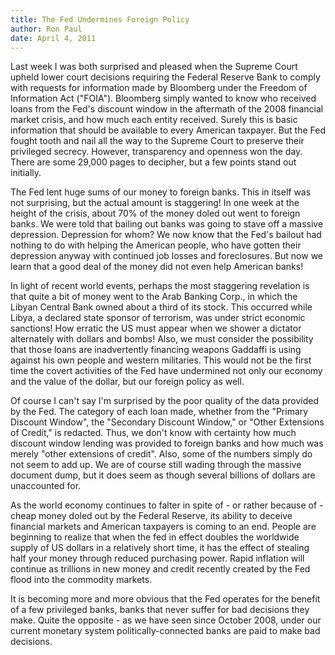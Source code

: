```yaml
---
title: The Fed Undermines Foreign Policy
author: Ron Paul
date: April 4, 2011
---
```


Last week I was both surprised and pleased when the Supreme Court
upheld lower court decisions requiring the Federal Reserve Bank to
comply with requests for information made by Bloomberg under the
Freedom of Information Act ("FOIA"). Bloomberg simply wanted to know
who received loans from the Fed's discount window in the aftermath of
the 2008 financial market crisis, and how much each entity received.
Surely this is basic information that should be available to every
American taxpayer. But the Fed fought tooth and nail all the way to the
Supreme Court to preserve their privileged secrecy. However,
transparency and openness won the day. There are some 29,000 pages to
decipher, but a few points stand out initially.

The Fed lent huge sums of our money to foreign banks. This in itself
was not surprising, but the actual amount is staggering! In one week at
the height of the crisis, about 70% of the money doled out went to
foreign banks. We were told that bailing out banks was going to stave
off a massive depression. Depression for whom? We now know that the
Fed's bailout had nothing to do with helping the American people, who
have gotten their depression anyway with continued job losses and
foreclosures. But now we learn that a good deal of the money did not
even help American banks!

In light of recent world events, perhaps the most staggering revelation
is that quite a bit of money went to the Arab Banking Corp., in which
the Libyan Central Bank owned about a third of its stock. This occurred
while Libya, a declared state sponsor of terrorism, was under strict
economic sanctions! How erratic the US must appear when we shower a
dictator alternately with dollars and bombs! Also, we must consider the
possibility that those loans are inadvertently financing weapons
Gaddaffi is using against his own people and western militaries. This
would not be the first time the covert activities of the Fed have
undermined not only our economy and the value of the dollar, but our
foreign policy as well.

Of course I can't say I'm surprised by the poor quality of the data
provided by the Fed. The category of each loan made, whether from the
"Primary Discount Window", the "Secondary Discount Window," or "Other
Extensions of Credit," is redacted. Thus, we don't know with certainty
how much discount window lending was provided to foreign banks and how
much was merely "other extensions of credit". Also, some of the numbers
simply do not seem to add up. We are of course still wading through the
massive document dump, but it does seem as though several billions of
dollars are unaccounted for.

As the world economy continues to falter in spite of - or rather
because of - cheap money doled out by the Federal Reserve, its ability
to deceive financial markets and American taxpayers is coming to an
end. People are beginning to realize that when the fed in effect
doubles the worldwide supply of US dollars in a relatively short time,
it has the effect of stealing half your money through reduced
purchasing power. Rapid inflation will continue as trillions in new
money and credit recently created by the Fed flood into the commodity
markets.

It is becoming more and more obvious that the Fed operates for the
benefit of a few privileged banks, banks that never suffer for bad
decisions they make. Quite the opposite - as we have seen since October
2008, under our current monetary system politically-connected banks are
paid to make bad decisions.
